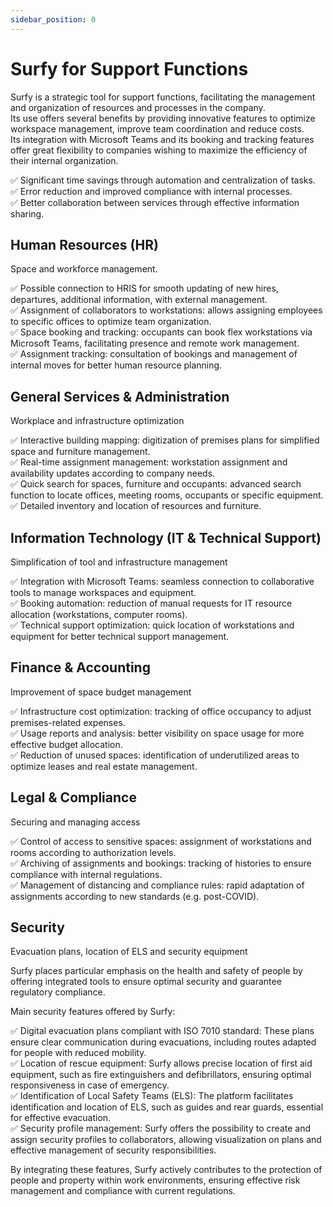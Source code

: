 ```yaml
---
sidebar_position: 0
---
```


# Surfy for Support Functions

Surfy is a strategic tool for support functions, facilitating the management and organization of resources and processes in the company.<br />
Its use offers several benefits by providing innovative features to optimize workspace management, improve team coordination and reduce costs.<br />
 Its integration with Microsoft Teams and its booking and tracking features offer great flexibility to companies wishing to maximize the efficiency of their internal organization.

✅ Significant time savings through automation and centralization of tasks.<br />
✅ Error reduction and improved compliance with internal processes.<br />
✅ Better collaboration between services through effective information sharing.<br />


## Human Resources (HR)

Space and workforce management.

✅ Possible connection to HRIS for smooth updating of new hires, departures, additional information, with external management.<br />
✅ Assignment of collaborators to workstations: allows assigning employees to specific offices to optimize team organization.<br />
✅ Space booking and tracking: occupants can book flex workstations via Microsoft Teams, facilitating presence and remote work management.<br />
✅ Assignment tracking: consultation of bookings and management of internal moves for better human resource planning.<br />

## General Services & Administration

Workplace and infrastructure optimization

✅ Interactive building mapping: digitization of premises plans for simplified space and furniture management.<br />
✅ Real-time assignment management: workstation assignment and availability updates according to company needs.<br />
✅ Quick search for spaces, furniture and occupants: advanced search function to locate offices, meeting rooms, occupants or specific equipment.<br />
✅ Detailed inventory and location of resources and furniture.<br />

## Information Technology (IT & Technical Support)

Simplification of tool and infrastructure management

✅ Integration with Microsoft Teams: seamless connection to collaborative tools to manage workspaces and equipment.<br />
✅ Booking automation: reduction of manual requests for IT resource allocation (workstations, computer rooms).<br />
✅ Technical support optimization: quick location of workstations and equipment for better technical support management.<br />

## Finance & Accounting

Improvement of space budget management

✅ Infrastructure cost optimization: tracking of office occupancy to adjust premises-related expenses.<br />
✅ Usage reports and analysis: better visibility on space usage for more effective budget allocation.<br />
✅ Reduction of unused spaces: identification of underutilized areas to optimize leases and real estate management.<br />

## Legal & Compliance

Securing and managing access

✅ Control of access to sensitive spaces: assignment of workstations and rooms according to authorization levels.<br />
✅ Archiving of assignments and bookings: tracking of histories to ensure compliance with internal regulations.<br />
✅ Management of distancing and compliance rules: rapid adaptation of assignments according to new standards (e.g. post-COVID).<br />


## Security

Evacuation plans, location of ELS and security equipment

Surfy places particular emphasis on the health and safety of people by offering integrated tools to ensure optimal security and guarantee regulatory compliance.<br />


Main security features offered by Surfy:

✅ Digital evacuation plans compliant with ISO 7010 standard: These plans ensure clear communication during evacuations, including routes adapted for people with reduced mobility.<br /> 
✅ Location of rescue equipment: Surfy allows precise location of first aid equipment, such as fire extinguishers and defibrillators, ensuring optimal responsiveness in case of emergency.<br />
✅ Identification of Local Safety Teams (ELS): The platform facilitates identification and location of ELS, such as guides and rear guards, essential for effective evacuation.<br /> 
✅ Security profile management: Surfy offers the possibility to create and assign security profiles to collaborators, allowing visualization on plans and effective management of security responsibilities.<br />

By integrating these features, Surfy actively contributes to the protection of people and property within work environments, ensuring effective risk management and compliance with current regulations.